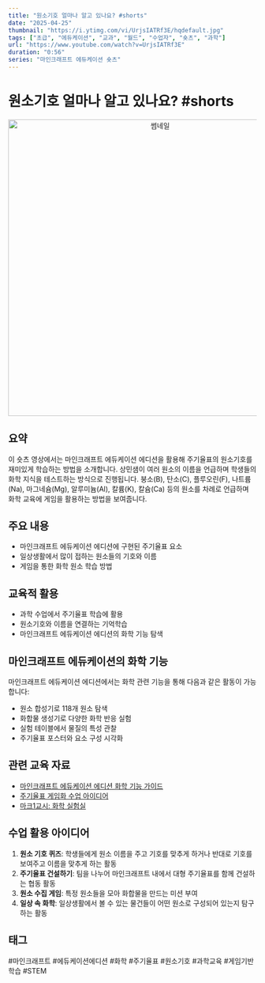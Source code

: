 ```yaml
---
title: "원소기호 얼마나 알고 있나요? #shorts"
date: "2025-04-25"
thumbnail: "https://i.ytimg.com/vi/UrjsIATRf3E/hqdefault.jpg"
tags: ["초급", "에듀케이션", "교과", "월드", "수업자", "숏츠", "과학"]
url: "https://www.youtube.com/watch?v=UrjsIATRf3E"
duration: "0:56"
series: "마인크래프트 에듀케이션 숏츠"
---
```


# 원소기호 얼마나 알고 있나요? #shorts

<div align="center">
<img src="https://i.ytimg.com/vi/UrjsIATRf3E/hqdefault.jpg" alt="썸네일" width="600"/>
</div>

## 요약
이 숏츠 영상에서는 마인크래프트 에듀케이션 에디션을 활용해 주기율표의 원소기호를 재미있게 학습하는 방법을 소개합니다. 상민샘이 여러 원소의 이름을 언급하며 학생들의 화학 지식을 테스트하는 방식으로 진행됩니다. 붕소(B), 탄소(C), 플루오린(F), 나트륨(Na), 마그네슘(Mg), 알루미늄(Al), 칼륨(K), 칼슘(Ca) 등의 원소를 차례로 언급하며 화학 교육에 게임을 활용하는 방법을 보여줍니다.

## 주요 내용
- 마인크래프트 에듀케이션 에디션에 구현된 주기율표 요소
- 일상생활에서 많이 접하는 원소들의 기호와 이름
- 게임을 통한 화학 원소 학습 방법

## 교육적 활용
- 과학 수업에서 주기율표 학습에 활용
- 원소기호와 이름을 연결하는 기억학습
- 마인크래프트 에듀케이션 에디션의 화학 기능 탐색

## 마인크래프트 에듀케이션의 화학 기능
마인크래프트 에듀케이션 에디션에서는 화학 관련 기능을 통해 다음과 같은 활동이 가능합니다:
- 원소 합성기로 118개 원소 탐색
- 화합물 생성기로 다양한 화학 반응 실험
- 실험 테이블에서 물질의 특성 관찰
- 주기율표 포스터와 요소 구성 시각화

## 관련 교육 자료
- [마인크래프트 에듀케이션 에디션 화학 기능 가이드](https://education.minecraft.net/ko-kr/lessons/chemistry)
- [주기율표 게임화 수업 아이디어](https://www.youtube.com/example1)
- [마크1교시: 화학 실험실](https://www.youtube.com/example2)

## 수업 활용 아이디어
1. **원소 기호 퀴즈**: 학생들에게 원소 이름을 주고 기호를 맞추게 하거나 반대로 기호를 보여주고 이름을 맞추게 하는 활동
2. **주기율표 건설하기**: 팀을 나누어 마인크래프트 내에서 대형 주기율표를 함께 건설하는 협동 활동
3. **원소 수집 게임**: 특정 원소들을 모아 화합물을 만드는 미션 부여
4. **일상 속 화학**: 일상생활에서 볼 수 있는 물건들이 어떤 원소로 구성되어 있는지 탐구하는 활동

## 태그
#마인크래프트 #에듀케이션에디션 #화학 #주기율표 #원소기호 #과학교육 #게임기반학습 #STEM
